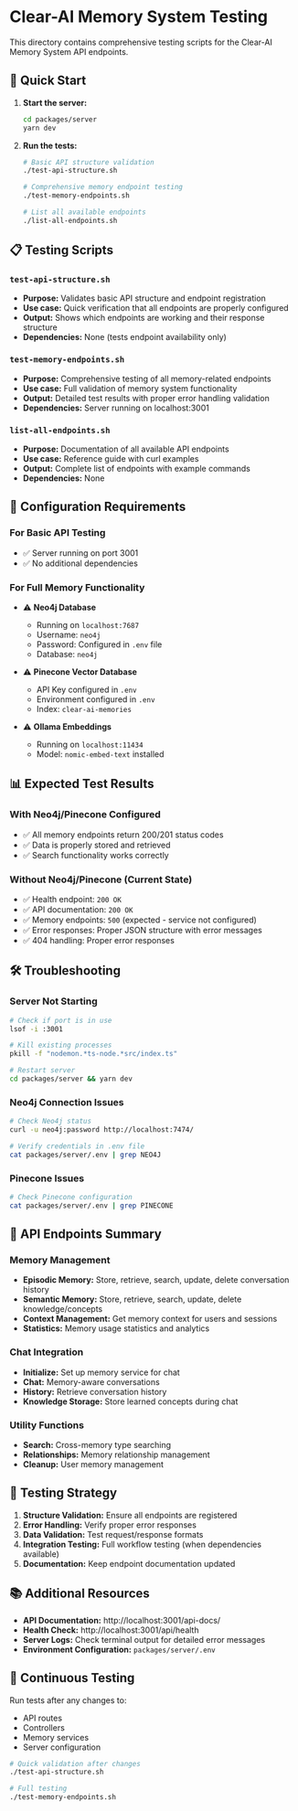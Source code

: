 # Clear-AI Memory System Testing

This directory contains comprehensive testing scripts for the Clear-AI Memory System API endpoints.

## 🚀 Quick Start

1. **Start the server:**
   ```bash
   cd packages/server
   yarn dev
   ```

2. **Run the tests:**
   ```bash
   # Basic API structure validation
   ./test-api-structure.sh
   
   # Comprehensive memory endpoint testing
   ./test-memory-endpoints.sh
   
   # List all available endpoints
   ./list-all-endpoints.sh
   ```

## 📋 Testing Scripts

### `test-api-structure.sh`
- **Purpose:** Validates basic API structure and endpoint registration
- **Use case:** Quick verification that all endpoints are properly configured
- **Output:** Shows which endpoints are working and their response structure
- **Dependencies:** None (tests endpoint availability only)

### `test-memory-endpoints.sh`
- **Purpose:** Comprehensive testing of all memory-related endpoints
- **Use case:** Full validation of memory system functionality
- **Output:** Detailed test results with proper error handling validation
- **Dependencies:** Server running on localhost:3001

### `list-all-endpoints.sh`
- **Purpose:** Documentation of all available API endpoints
- **Use case:** Reference guide with curl examples
- **Output:** Complete list of endpoints with example commands
- **Dependencies:** None

## 🔧 Configuration Requirements

### For Basic API Testing
- ✅ Server running on port 3001
- ✅ No additional dependencies

### For Full Memory Functionality
- ⚠️ **Neo4j Database**
  - Running on `localhost:7687`
  - Username: `neo4j`
  - Password: Configured in `.env` file
  - Database: `neo4j`

- ⚠️ **Pinecone Vector Database**
  - API Key configured in `.env`
  - Environment configured in `.env`
  - Index: `clear-ai-memories`

- ⚠️ **Ollama Embeddings**
  - Running on `localhost:11434`
  - Model: `nomic-embed-text` installed

## 📊 Expected Test Results

### With Neo4j/Pinecone Configured
- ✅ All memory endpoints return 200/201 status codes
- ✅ Data is properly stored and retrieved
- ✅ Search functionality works correctly

### Without Neo4j/Pinecone (Current State)
- ✅ Health endpoint: `200 OK`
- ✅ API documentation: `200 OK`
- ✅ Memory endpoints: `500` (expected - service not configured)
- ✅ Error responses: Proper JSON structure with error messages
- ✅ 404 handling: Proper error responses

## 🛠️ Troubleshooting

### Server Not Starting
```bash
# Check if port is in use
lsof -i :3001

# Kill existing processes
pkill -f "nodemon.*ts-node.*src/index.ts"

# Restart server
cd packages/server && yarn dev
```

### Neo4j Connection Issues
```bash
# Check Neo4j status
curl -u neo4j:password http://localhost:7474/

# Verify credentials in .env file
cat packages/server/.env | grep NEO4J
```

### Pinecone Issues
```bash
# Check Pinecone configuration
cat packages/server/.env | grep PINECONE
```

## 📝 API Endpoints Summary

### Memory Management
- **Episodic Memory:** Store, retrieve, search, update, delete conversation history
- **Semantic Memory:** Store, retrieve, search, update, delete knowledge/concepts
- **Context Management:** Get memory context for users and sessions
- **Statistics:** Memory usage statistics and analytics

### Chat Integration
- **Initialize:** Set up memory service for chat
- **Chat:** Memory-aware conversations
- **History:** Retrieve conversation history
- **Knowledge Storage:** Store learned concepts during chat

### Utility Functions
- **Search:** Cross-memory type searching
- **Relationships:** Memory relationship management
- **Cleanup:** User memory management

## 🎯 Testing Strategy

1. **Structure Validation:** Ensure all endpoints are registered
2. **Error Handling:** Verify proper error responses
3. **Data Validation:** Test request/response formats
4. **Integration Testing:** Full workflow testing (when dependencies available)
5. **Documentation:** Keep endpoint documentation updated

## 📚 Additional Resources

- **API Documentation:** http://localhost:3001/api-docs/
- **Health Check:** http://localhost:3001/api/health
- **Server Logs:** Check terminal output for detailed error messages
- **Environment Configuration:** `packages/server/.env`

## 🔄 Continuous Testing

Run tests after any changes to:
- API routes
- Controllers
- Memory services
- Server configuration

```bash
# Quick validation after changes
./test-api-structure.sh

# Full testing
./test-memory-endpoints.sh
```
